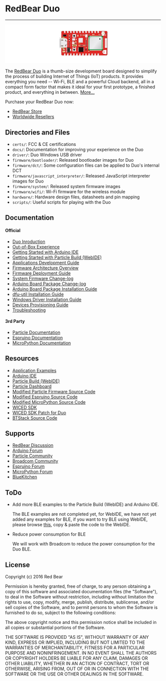 
# RedBear Duo
---

![image](docs/images/RBDuo.png)

The [RedBear Duo](http://www.redbear.cc/duo) is a thumb-size development board designed to simplify the process of building Internet of Things (IoT) products. It provides everything you need -- Wi-Fi, BLE and a powerful Cloud backend, all in a compact form factor that makes it ideal for your first prototype, a finished product, and everything in between. [More...](docs/duo_introduction.md) 

Purchase your RedBear Duo now: 

* [RedBear Store](https://store.redbear.cc/product.html)
* [Worldwide Resellers](http://redbearlab.com/buy/)


## Directories and Files

* `certs/`: FCC & CE certifications
* `docs/`: Documentation for improving your experience on the Duo
* `driver/`: Duo Windows USB driver
* `firmware/bootloader/`: Released bootloader images for Duo
* `firmware/dct/`: Some configuration files can be applied to Duo's internal DCT
* `firmware/javascript_interpreter/`: Released JavaScript interpreter images for Duo
* `firmware/system/`: Released system firmware images
* `firmware/wifi/`: Wi-Fi firmware for the wireless module 
* `hardware/`: Hardware design files, datasheets and pin mapping
* `scripts/`: Useful scripts for playing with the Duo


## Documentation

#### Official

* [Duo Inroduction](docs/duo_introduction.md)
* [Out-of-Box Experience](docs/out_of_box_experience.md)
* [Getting Started with Arduino IDE](docs/getting_started_with_arduino_ide.md)
* [Getting Started with Particle Build (WebIDE)](docs/getting_started_with_particle_build.md)
* [Applications Development Guide](docs/applications_development_guide.md)
* [Firmware Architecture Overview](docs/firmware_architecture_overview.md)
* [Firmware Deployment Guide](docs/firmware_deployment_guide.md)
* [System Firmware Change-log](docs/system_firmware_changelog.md)
* [Arduino Board Package Change-log](docs/arduino_board_package_changelog.md)
* [Arduino Board Package Installation Guide](docs/arduino_board_package_installation_guide.md)
* [dfu-util Installation Guide](docs/dfu-util_installation_guide.md)
* [Windows Driver Installation Guide](docs/windows_driver_installation_guide.md)
* [Devices Provisioning Guide](docs/devices_provisioning_guide.md)
* [Troubleshooting](docs/troubleshooting.md)

#### 3rd Party

* [Particle Documentation](https://docs.particle.io/guide/getting-started/intro/photon/)
* [Espruino Documentation](http://www.espruino.com/)
* [MicroPython Documentation](http://forum.micropython.org/)


## Resources

* [Application Examples](https://github.com/redbear/STM32-Arduino/tree/master/arduino/libraries/RedBear_Duo)
* [Arduino IDE](https://www.arduino.cc/en/Main/Software)
* [Particle Build (WebIDE)](https://build.particle.io/)
* [Particle Dashboard](https://dashboard.particle.io/)
* [Modified Particle Firmware Source Code](https://github.com/redbear/firmware)
* [Modified Espruino Source Code](https://github.com/redbear/Espruino)
* [Modified MicroPython Source Code](https://github.com/redbear/micropython)
* [WICED SDK](https://community.broadcom.com/community/wiced-wifi/wiced-wifi-documentation)
* [WICED SDK Patch for Duo](https://github.com/redbear/WICED-SDK)
* [BTStack Source Code](https://github.com/redbear/btstack)


## Supports

* [RedBear Discussion](http://discuss.redbear.cc)
* [Arduino Forum](https://forum.arduino.cc/)
* [Particle Community](https://community.particle.io)
* [Broadcom Community](https://community.broadcom.com/welcome)
* [Espruino Forum](http://forum.espruino.com/)
* [MicroPython Forum](http://forum.micropython.org/)
* [BlueKitchen](https://bluekitchen-gmbh.com/)


## ToDo

* Add more BLE examples to the Particle Build (WebIDE) and Arduino IDE.

	The BLE examples are not completed yet, for WebIDE, we have not yet added any examples for BLE, if you want to try BLE using WebIDE, please browse [this](https://github.com/redbear/STM32-Arduino/tree/master/arduino/libraries/RedBear_Duo/examples/03.BLE), copy & paste the code to the WebIDE.

* Reduce power consumption for BLE

	We will work with Broadcom to reduce the power consumption for the Duo BLE.


## License

Copyright (c) 2016 Red Bear

Permission is hereby granted, free of charge, to any person obtaining a copy of this software and associated documentation files (the "Software"), to deal in the Software without restriction, including without limitation the rights to use, copy, modify, merge, publish, distribute, sublicense, and/or sell copies of the Software, and to permit persons to whom the Software is furnished to do so, subject to the following conditions:

The above copyright notice and this permission notice shall be included in all copies or substantial portions of the Software.

THE SOFTWARE IS PROVIDED "AS IS", WITHOUT WARRANTY OF ANY KIND, EXPRESS OR IMPLIED, INCLUDING BUT NOT LIMITED TO THE WARRANTIES OF MERCHANTABILITY, FITNESS FOR A PARTICULAR PURPOSE AND NONINFRINGEMENT. IN NO EVENT SHALL THE AUTHORS OR COPYRIGHT HOLDERS BE LIABLE FOR ANY CLAIM, DAMAGES OR OTHER LIABILITY, WHETHER IN AN ACTION OF CONTRACT, TORT OR OTHERWISE, ARISING FROM, OUT OF OR IN CONNECTION WITH THE SOFTWARE OR THE USE OR OTHER DEALINGS IN THE SOFTWARE.

